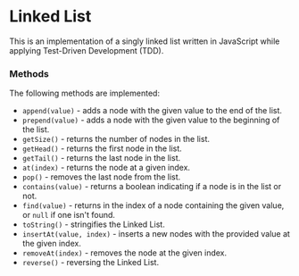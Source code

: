 # Linked List

This is an implementation of a singly linked list written in JavaScript while applying Test-Driven Development (TDD).

### Methods

The following methods are implemented:

- `append(value)` - adds a node with the given value to the end of the list.
- `prepend(value)` - adds a node with the given value to the beginning of the list.
- `getSize()` - returns the number of nodes in the list.
- `getHead()` - returns the first node in the list.
- `getTail()` - returns the last node in the list.
- `at(index)` - returns the node at a given index.
- `pop()` - removes the last node from the list.
- `contains(value)` - returns a boolean indicating if a node is in the list or not.
- `find(value)` - returns in the index of a node containing the given value, or `null` if one isn't found.
- `toString()` - stringifies the Linked List.
- `insertAt(value, index)` - inserts a new nodes with the provided value at the given index.
- `removeAt(index)` - removes the node at the given index.
- `reverse()` - reversing the Linked List.
